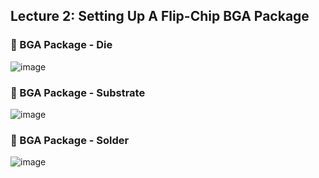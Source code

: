 ## Lecture 2: Setting Up A Flip-Chip BGA Package 

### 📌 BGA Package - Die

![image](https://github.com/user-attachments/assets/84f90726-0c2a-4f1d-9b63-b33b87158044)

### 📌 BGA Package - Substrate

![image](https://github.com/user-attachments/assets/fcba3f57-49f0-4f10-8d07-b34748ab1aa7)

### 📌 BGA Package - Solder

![image](https://github.com/user-attachments/assets/30ae92bc-756b-4c0b-976f-7e7f8aff3dae)







